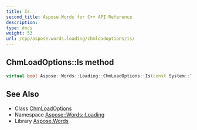 ```yaml
---
title: Is
second_title: Aspose.Words for C++ API Reference
description: 
type: docs
weight: 53
url: /cpp/aspose.words.loading/chmloadoptions/is/
---
```

## ChmLoadOptions::Is method




```cpp
virtual bool Aspose::Words::Loading::ChmLoadOptions::Is(const System::TypeInfo &target) const override
```

## See Also

* Class [ChmLoadOptions](../)
* Namespace [Aspose::Words::Loading](../../)
* Library [Aspose.Words](../../../)
